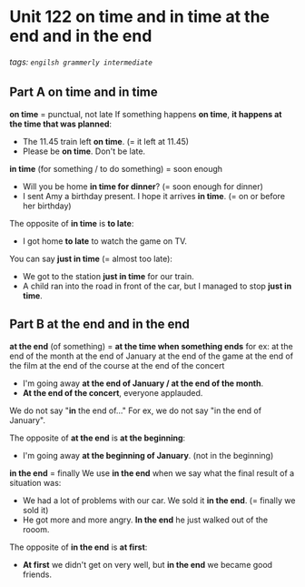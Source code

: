 # Unit 122 **on time** and **in time** **at the end** and **in the end**
###### tags: `engilsh grammerly intermediate`

## Part A **on time** and **in time**
**on time** = punctual, not late
If something happens **on time**, **it happens at the time that was planned**:
- The 11.45 train left **on time**. (= it left at 11.45)
- Please be **on time**. Don't be late.

**in time** (for something / to do something) = soon enough
- Will you be home **in time for dinner**? (= soon enough for dinner)
- I sent Amy a birthday present. I hope it arrives **in time**. (= on or before her birthday)


The opposite of **in time** is **to late**:
- I got home **to late** to watch the game on TV.

You can say **just in time** (= almost too late):
- We got to the station **just in time** for our train.
- A child ran into the road in front of the car, but I managed to stop **just in time**.

## Part B **at the end** and **in the end**
**at the end** (of something) = **at the time when something ends**
for ex:
at the end of the month
at the end of January
at the end of the game
at the end of the film
at the end of the course
at the end of the concert

- I'm going away **at the end of January / at the end of the month**. 
- **At the end of the concert**, everyone applauded.

We do not say "**in** the end of..." For ex, we do not say "in the end of January".

The opposite of **at the end** is **at the beginning**:
- I'm going away **at the beginning of January**. (not in the beginning)

**in the end** = finally
We use **in the end** when we say what the final result of a situation was:
- We had a lot of problems with our car. We sold it **in the end**. (= finally we sold it)
- He got more and more angry. **In the end** he just walked out of the rooom.

The opposite of **in the end** is **at first**:
- **At first** we didn't get on very well, but **in the end** we became good friends.

